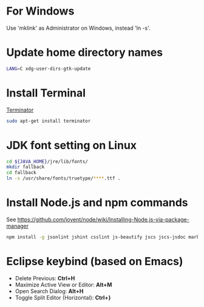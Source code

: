 # For Windows

Use 'mklink' as Administrator on Windows, instead 'ln -s'.

# Update home directory names

```sh
LANG=C xdg-user-dirs-gtk-update
```

# Install Terminal

[Terminator](http://gnometerminator.blogspot.jp/)

```sh
sudo apt-get install terminator
```

# JDK font setting on Linux

```sh
cd ${JAVA_HOME}/jre/lib/fonts/
mkdir fallback
cd fallback
ln -s /usr/share/fonts/truetype/****.ttf .
```

# Install Node.js and npm commands

See https://github.com/joyent/node/wiki/Installing-Node.js-via-package-manager

```sh
npm install -g jsonlint jshint csslint js-beautify jscs jscs-jsdoc marked editorconfig tern
```

# Eclipse keybind (based on Emacs)

- Delete Previous: __Ctrl+H__
- Maximize Active View or Editor: __Alt+M__
- Open Search Dialog: __Alt+H__
- Toggle Split Editor (Horizontal): __Ctrl+}__
